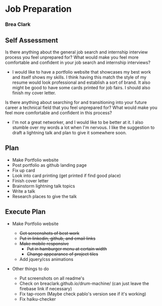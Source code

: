 # Job Preparation

### Brea Clark

## Self Assessment

Is there anything about the general job search and internship interview process you feel unprepared for? What would make you feel more comfortable and confident in your job search and internship interviews?
* I would like to have a portfolio website that showcases my best work and itself shows my skills. I think having this match the style of my resume would look professional and establish a sort of brand. It also might be good to have some cards printed for job fairs. I should also finish my cover letter.

Is there anything about searching for and transitioning into your future career a technical field that you feel unprepared for? What would make you feel more comfortable and confident in this process?
* I'm not a great networker, and I would like to be better at it. I also stumble over my words a lot when I'm nervous. I like the suggestion to draft a lightning talk and plan to give it somewhere soon.

## Plan

* Make Portfolio website
* Post portfolio as github landing page
* Fix up card
* Look into card printing (get printed if find good place)
* Finish cover letter
* Brainstorm lightning talk topics
* Write a talk
* Research places to give the talk

## Execute Plan
* Make Portfolio website
  * ~~Get screenshots of best work~~
  * ~~Put in linkedin, github, and email links~~
  * ~~Make mobile responsive~~
    * ~~Put in hamburger menu at certain width~~
    * ~~Change appearance of project tiles~~
  * Add jquery/css animations

* Other things to do
  * Put screenshots on all readme's
  * Check on breaclark.github.io/drum-machine/ (can just leave the firebase link if necessary)
  * Fix tap-room (Maybe check pablo's version see if it's working)
  * Fix haiku-checker
